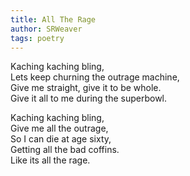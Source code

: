 ```yaml
---
title: All The Rage
author: SRWeaver
tags: poetry
---
```

Kaching kaching bling,<br />
Lets keep churning the outrage machine,<br />
Give me straight, give it to be whole.<br />
Give it all to me during the superbowl.

Kaching kaching bling,<br />
Give me all the outrage,<br />
So I can die at age sixty,<br />
Getting all the bad coffins.<br />
Like its all the rage.
